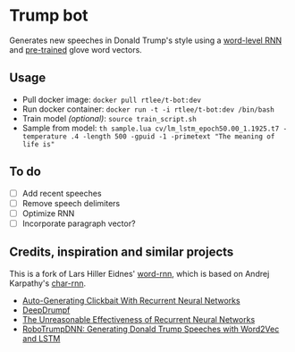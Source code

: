 # Trump bot
Generates new speeches in Donald Trump's style using a [word-level RNN](https://github.com/larspars/word-rnn) and [pre-trained](http://nlp.stanford.edu/projects/glove/) glove word vectors.

## Usage
* Pull docker image: `docker pull rtlee/t-bot:dev`
* Run docker container: `docker run -t -i rtlee/t-bot:dev /bin/bash`
* Train model _(optional)_: `source train_script.sh`
* Sample from model: `th sample.lua cv/lm_lstm_epoch50.00_1.1925.t7 -temperature .4 -length 500 -gpuid -1 -primetext "The meaning of life is"`

## To do
* [ ] Add recent speeches
* [ ] Remove speech delimiters
* [ ] Optimize RNN
* [ ] Incorporate paragraph vector?

## Credits, inspiration and similar projects
This is a fork of Lars Hiller Eidnes' [word-rnn](https://github.com/larspars/word-rnn), which is based on Andrej Karpathy's [char-rnn](https://github.com/karpathy/char-rnn).

* [Auto-Generating Clickbait With Recurrent Neural Networks](https://larseidnes.com/2015/10/13/auto-generating-clickbait-with-recurrent-neural-networks/)
* [DeepDrumpf](https://www.csail.mit.edu/deepdrumpf)
* [The Unreasonable Effectiveness of Recurrent Neural Networks](http://karpathy.github.io/2015/05/21/rnn-effectiveness/)
* [RoboTrumpDNN: Generating Donald Trump Speeches with Word2Vec and LSTM](https://github.com/ppramesi/RoboTrumpDNN)
